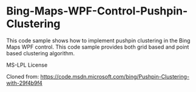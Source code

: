 # Bing-Maps-WPF-Control-Pushpin-Clustering
This code sample shows how to implement pushpin clustering in the Bing Maps WPF control. This code sample provides both grid based and point based clustering algorithm.

MS-LPL License

Cloned from: https://code.msdn.microsoft.com/bing/Pushpin-Clustering-with-29f4b9f4
